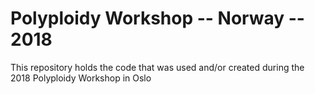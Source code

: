 # Polyploidy Workshop -- Norway -- 2018
This repository holds the code that was used and/or created during the 2018 Polyploidy Workshop in Oslo
